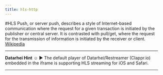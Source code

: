 ```yaml
---
title: hls-http
---
```

#HLS
Push, or server push, describes a style of Internet-based communication where the request for a given transaction is initiated by the publisher or central server. It is contrasted with pull/get, where the request for the transmission of information is initiated by the receiver or client. <a href="https://en.wikipedia.org/wiki/HTTP_Live_Streaming" target="_blank">Wikipedia</a>  

---  
**Datarhei Hint** ☺ ► The default player of Datarhei/Restreamer (Clappr.io) embedded in the iframe is supporting HLS streaming for iOS and Safari.

---